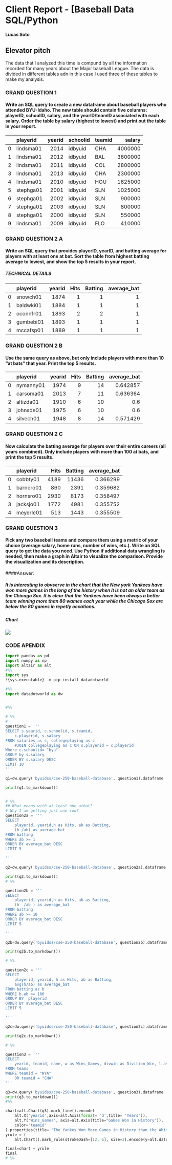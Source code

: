 # Client Report - [Baseball Data SQL/Python
__Lucas Soto__

## Elevator pitch
The data that I analyzed this time is compund by all the information recorded for many years about the  Major baseball League. The data is divided in different tables adn in this case I used three of these tables to make my analysis.  
### GRAND QUESTION 1
#### Write an SQL query to create a new dataframe about baseball players who attended BYU-Idaho. The new table should contain five columns: playerID, schoolID, salary, and the yearID/teamID associated with each salary. Order the table by salary (highest to lowest) and print out the table in your report.

|    | playerid   |   yearid | schoolid   | teamid   |   salary |
|---:|:-----------|---------:|:-----------|:---------|---------:|
|  0 | lindsma01  |     2014 | idbyuid    | CHA      |  4000000 |
|  1 | lindsma01  |     2012 | idbyuid    | BAL      |  3600000 |
|  2 | lindsma01  |     2011 | idbyuid    | COL      |  2800000 |
|  3 | lindsma01  |     2013 | idbyuid    | CHA      |  2300000 |
|  4 | lindsma01  |     2010 | idbyuid    | HOU      |  1625000 |
|  5 | stephga01  |     2001 | idbyuid    | SLN      |  1025000 |
|  6 | stephga01  |     2002 | idbyuid    | SLN      |   900000 |
|  7 | stephga01  |     2003 | idbyuid    | SLN      |   800000 |
|  8 | stephga01  |     2000 | idbyuid    | SLN      |   550000 |
|  9 | lindsma01  |     2009 | idbyuid    | FLO      |   410000 |



### GRAND QUESTION 2 A
#### Write an SQL query that provides playerID, yearID, and batting average for players with at least one at bat. Sort the table from highest batting average to lowest, and show the top 5 results in your report.


##### TECHNICAL DETAILS

|    | playerid   |   yearid |   Hits |   Batting |   average_bat |
|---:|:-----------|---------:|-------:|----------:|--------------:|
|  0 | snowch01   |     1874 |      1 |         1 |             1 |
|  1 | baldwki01  |     1884 |      1 |         1 |             1 |
|  2 | oconnfr01  |     1893 |      2 |         2 |             1 |
|  3 | gumbebi01  |     1893 |      1 |         1 |             1 |
|  4 | mccafsp01  |     1889 |      1 |         1 |             1 |




### GRAND QUESTION 2 B
#### Use the same query as above, but only include players with more than 10 “at bats” that year. Print the top 5 results.

|    | playerid   |   yearid |   Hits |   Batting |   average_bat |
|---:|:-----------|---------:|-------:|----------:|--------------:|
|  0 | nymanny01  |     1974 |      9 |        14 |      0.642857 |
|  1 | carsoma01  |     2013 |      7 |        11 |      0.636364 |
|  2 | altizda01  |     1910 |      6 |        10 |      0.6      |
|  3 | johnsde01  |     1975 |      6 |        10 |      0.6      |
|  4 | silvech01  |     1948 |      8 |        14 |      0.571429 |







### GRAND QUESTION 2 C
#### Now calculate the batting average for players over their entire careers (all years combined). Only include players with more than 100 at bats, and print the top 5 results.


|    | playerid   |   Hits |   Batting |   average_bat |
|---:|:-----------|-------:|----------:|--------------:|
|  0 | cobbty01   |   4189 |     11436 |      0.366299 |
|  1 | barnero01  |    860 |      2391 |      0.359682 |
|  2 | hornsro01  |   2930 |      8173 |      0.358497 |
|  3 | jacksjo01  |   1772 |      4981 |      0.355752 |
|  4 | meyerle01  |    513 |      1443 |      0.355509 |






### GRAND QUESTION 3
#### Pick any two baseball teams and compare them using a metric of your choice (average salary, home runs, number of wins, etc.). Write an SQL query to get the data you need. Use Python if additional data wrangling is needed, then make a graph in Altair to visualize the comparison. Provide the visualization and its description.
 
####Answer: 
##### It is interesting to obvserve in the chart that the New york Yankees have won more games in the long of the history when it is not an older team as  the Chicago Sox. It is clear that the Yankees have been always a better team winning more than 80 wames each year while the Chicago Sox are below the 80 games in repetly occations. 

##### Chart

![](chart3.png)

### CODE APENDIX
```python 
import pandas as pd
import numpy as np
import altair as alt
#%%
import sys
!{sys.executable} -m pip install datadotworld

#%%
import datadotworld as dw


#%%

# %%
#  
question1 = '''
SELECT s.yearid, c.schoolid, s.teamid,
    c.playerid, s.salary  
FROM salaries as s, collegeplaying as c
    #JOIN collegeplaying as c ON s.playerid = c.playerid
Where c.schoolid= "byu"
GROUP by s.salary
ORDER BY s.salary DESC
LIMIT 10
'''

q1=dw.query('byuidss/cse-250-baseball-database', question1).dataframe

print(q1.to_markdown())


# %%
## What means with at least one atbat? 
# Why I am getting just one row? 
question2a = '''
SELECT
    playerid, yearid,h as Hits, ab as Batting,
    (h /ab) as average_bat
FROM batting 
WHERE ab >= 1
ORDER BY average_bat DESC
LIMIT 5

'''

q2=dw.query('byuidss/cse-250-baseball-database', question2a).dataframe

print(q2.to_markdown())
# %%

question2b = '''
SELECT
    playerid, yearid,h as Hits, ab as Batting,
    (h  /ab ) as average_bat
FROM batting 
WHERE ab >= 10
ORDER BY average_bat DESC
LIMIT 5

'''

q2b=dw.query('byuidss/cse-250-baseball-database', question2b).dataframe

print(q2b.to_markdown())

# %%

question2c = '''
SELECT
    playerid, yearid, h as Hits, ab as Batting,
    avg(h/ab) as average_bat
FROM batting as b
WHERE b.ab >= 100
GROUP BY  playerid
ORDER BY average_bat DESC
LIMIT 5

'''

q2c=dw.query('byuidss/cse-250-baseball-database', question2c).dataframe

print(q2c.to_markdown())

# %%

question3 = '''
SELECT
    yearid, teamid, name, w as Wins_Games, divwin as Divition_Win, l as Lost_Games
FROM teams 
WHERE teamid = "NYA"
    OR teamid = "CHA"
'''

q3=dw.query('byuidss/cse-250-baseball-database', question3).dataframe
print(q3.to_markdown())
#%%

chart=alt.Chart(q3).mark_line().encode(
    alt.X('yearid',axis=alt.Axis(format= 'd',title= "Years")),
    alt.Y('Wins_Games', axis=alt.Axis(title="Games Won in History")),
    color='teamid'
).properties(title= "The Yankes Won More Games in History than the White Sox")
yrule = (
    alt.Chart().mark_rule(strokeDash=[12, 6], size=2).encode(y=alt.datum(80)))

final=chart + yrule
final
# %%

```

